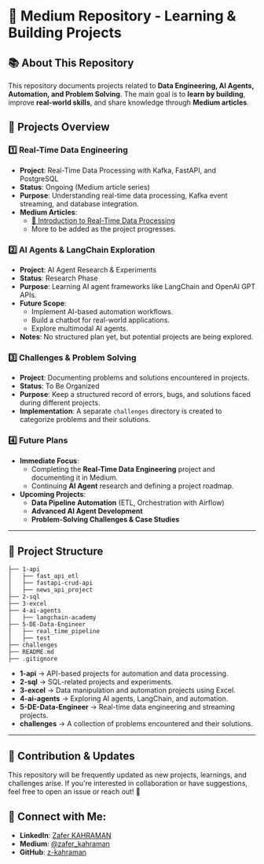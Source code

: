 # 📌 Medium Repository - Learning & Building Projects

## 📚 About This Repository
This repository documents projects related to **Data Engineering, AI Agents, Automation, and Problem Solving**. The main goal is to **learn by building**, improve **real-world skills**, and share knowledge through **Medium articles**.

## 📌 Projects Overview

### **1️⃣ Real-Time Data Engineering**
- **Project**: Real-Time Data Processing with Kafka, FastAPI, and PostgreSQL
- **Status**: Ongoing (Medium article series)
- **Purpose**: Understanding real-time data processing, Kafka event streaming, and database integration.
- **Medium Articles**:
  - [🔗 Introduction to Real-Time Data Processing](https://medium.com/@zafer_kahraman/real-time-data-processing-with-kafka-fastapi-and-postgresql-64fe81f5d49c)
  - More to be added as the project progresses.

### **2️⃣ AI Agents & LangChain Exploration**
- **Project**: AI Agent Research & Experiments
- **Status**: Research Phase
- **Purpose**: Learning AI agent frameworks like LangChain and OpenAI GPT APIs.
- **Future Scope**:
  - Implement AI-based automation workflows.
  - Build a chatbot for real-world applications.
  - Explore multimodal AI agents.
- **Notes**: No structured plan yet, but potential projects are being explored.

### **3️⃣ Challenges & Problem Solving**
- **Project**: Documenting problems and solutions encountered in projects.
- **Status**: To Be Organized
- **Purpose**: Keep a structured record of errors, bugs, and solutions faced during different projects.
- **Implementation**: A separate `challenges` directory is created to categorize problems and their solutions.

### **4️⃣ Future Plans**
- **Immediate Focus**:
  - Completing the **Real-Time Data Engineering** project and documenting it in Medium.
  - Continuing **AI Agent** research and defining a project roadmap.
- **Upcoming Projects**:
  - **Data Pipeline Automation** (ETL, Orchestration with Airflow)
  - **Advanced AI Agent Development**
  - **Problem-Solving Challenges & Case Studies**

---

## 📌 Project Structure
```
├── 1-api
│   ├── fast_api_etl
│   ├── fastapi-crud-api
│   ├── news_api_project
├── 2-sql
├── 3-excel
├── 4-ai-agents
│   ├── langchain-academy
├── 5-DE-Data-Engineer
│   ├── real_time_pipeline
│   ├── test
├── challenges
├── README.md
├── .gitignore
```
- **1-api** → API-based projects for automation and data processing.
- **2-sql** → SQL-related projects and experiments.
- **3-excel** → Data manipulation and automation projects using Excel.
- **4-ai-agents** → Exploring AI agents, LangChain, and automation.
- **5-DE-Data-Engineer** → Real-time data engineering and streaming projects.
- **challenges** → A collection of problems encountered and their solutions.

---

## 📌 Contribution & Updates
This repository will be frequently updated as new projects, learnings, and challenges arise.
If you're interested in collaboration or have suggestions, feel free to open an issue or reach out! 🚀

## 🔗 Connect with Me:
- **LinkedIn**: [Zafer KAHRAMAN](https://linkedin.com/in/zafer-kahraman)
- **Medium**: [@zafer_kahraman](https://medium.com/@zafer_kahraman)
- **GitHub**: [z-kahraman](https://github.com/z-kahraman)